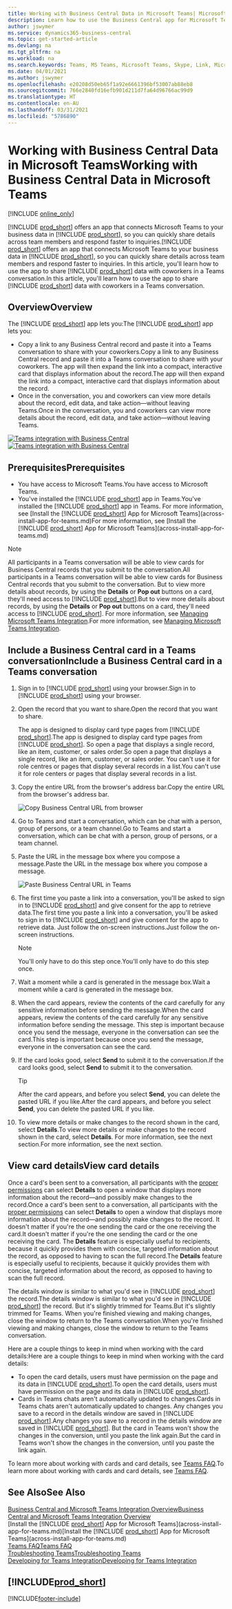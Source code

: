 ```yaml
---
title: Working with Business Central Data in Microsoft Teams| Microsoft Docs
description: Learn how to use the Business Central app for Microsoft Teams.
author: jswymer
ms.service: dynamics365-business-central
ms.topic: get-started-article
ms.devlang: na
ms.tgt_pltfrm: na
ms.workload: na
ms.search.keywords: Teams, MS Teams, Microsoft Teams, Skype, Link, Microsoft 365, collaborate, collaboration, teamwork
ms.date: 04/01/2021
ms.author: jswymer
ms.openlocfilehash: e20208d50eb65f1a92e6661396bf53007ab88eb8
ms.sourcegitcommit: 766e2840fd16efb901d211d7fa64d96766ac99d9
ms.translationtype: HT
ms.contentlocale: en-AU
ms.lasthandoff: 03/31/2021
ms.locfileid: "5786890"
---
```

# <a name="working-with-business-central-data-in-microsoft-teams"></a><span data-ttu-id="170ee-103">Working with Business Central Data in Microsoft Teams</span><span class="sxs-lookup"><span data-stu-id="170ee-103">Working with Business Central Data in Microsoft Teams</span></span>

[!INCLUDE [online_only](includes/online_only.md)]

<span data-ttu-id="170ee-104">[!INCLUDE [prod_short](includes/prod_short.md)] offers an app that connects Microsoft Teams to your business data in [!INCLUDE [prod_short](includes/prod_short.md)], so you can quickly share details across team members and respond faster to inquiries.</span><span class="sxs-lookup"><span data-stu-id="170ee-104">[!INCLUDE [prod_short](includes/prod_short.md)] offers an app that connects Microsoft Teams to your business data in [!INCLUDE [prod_short](includes/prod_short.md)], so you can quickly share details across team members and respond faster to inquiries.</span></span> <span data-ttu-id="170ee-105">In this article, you'll learn how to use the app to share [!INCLUDE [prod_short](includes/prod_short.md)] data with coworkers in a Teams conversation.</span><span class="sxs-lookup"><span data-stu-id="170ee-105">In this article, you'll learn how to use the app to share [!INCLUDE [prod_short](includes/prod_short.md)] data with coworkers in a Teams conversation.</span></span>

## <a name="overview"></a><span data-ttu-id="170ee-106">Overview</span><span class="sxs-lookup"><span data-stu-id="170ee-106">Overview</span></span>

<span data-ttu-id="170ee-107">The [!INCLUDE [prod_short](includes/prod_short.md)] app lets you:</span><span class="sxs-lookup"><span data-stu-id="170ee-107">The [!INCLUDE [prod_short](includes/prod_short.md)] app lets you:</span></span>

- <span data-ttu-id="170ee-108">Copy a link to any Business Central record and paste it into a Teams conversation to share with your coworkers.</span><span class="sxs-lookup"><span data-stu-id="170ee-108">Copy a link to any Business Central record and paste it into a Teams conversation to share with your coworkers.</span></span> <span data-ttu-id="170ee-109">The app will then expand the link into a compact, interactive card that displays information about the record.</span><span class="sxs-lookup"><span data-stu-id="170ee-109">The app will then expand the link into a compact, interactive card that displays information about the record.</span></span>
- <span data-ttu-id="170ee-110">Once in the conversation, you and coworkers can view more details about the record, edit data, and take action&mdash;without leaving Teams.</span><span class="sxs-lookup"><span data-stu-id="170ee-110">Once in the conversation, you and coworkers can view more details about the record, edit data, and take action&mdash;without leaving Teams.</span></span>

<span data-ttu-id="170ee-111">[![Teams integration with Business Central](media/teams-intro-v3.png)](media/teams-intro-v3.png#lightbox)</span><span class="sxs-lookup"><span data-stu-id="170ee-111">[![Teams integration with Business Central](media/teams-intro-v3.png)](media/teams-intro-v3.png#lightbox)</span></span>

## <a name="prerequisites"></a><span data-ttu-id="170ee-112">Prerequisites</span><span class="sxs-lookup"><span data-stu-id="170ee-112">Prerequisites</span></span>

- <span data-ttu-id="170ee-113">You have access to Microsoft Teams.</span><span class="sxs-lookup"><span data-stu-id="170ee-113">You have access to Microsoft Teams.</span></span>
- <span data-ttu-id="170ee-114">You've installed the [!INCLUDE [prod_short](includes/prod_short.md)] app in Teams.</span><span class="sxs-lookup"><span data-stu-id="170ee-114">You've installed the [!INCLUDE [prod_short](includes/prod_short.md)] app in Teams.</span></span> <span data-ttu-id="170ee-115">For more information, see [Install the [!INCLUDE [prod_short](includes/prod_short.md)] App for Microsoft Teams](across-install-app-for-teams.md)</span><span class="sxs-lookup"><span data-stu-id="170ee-115">For more information, see [Install the [!INCLUDE [prod_short](includes/prod_short.md)] App for Microsoft Teams](across-install-app-for-teams.md)</span></span>

> [!NOTE]
> <span data-ttu-id="170ee-116">All participants in a Teams conversation will be able to view cards for Business Central records that you submit to the conversation.</span><span class="sxs-lookup"><span data-stu-id="170ee-116">All participants in a Teams conversation will be able to view cards for Business Central records that you submit to the conversation.</span></span> <span data-ttu-id="170ee-117">But to view more details about records, by using the **Details** or **Pop out** buttons on a card, they'll need access to [!INCLUDE [prod_short](includes/prod_short.md)].</span><span class="sxs-lookup"><span data-stu-id="170ee-117">But to view more details about records, by using the **Details** or **Pop out** buttons on a card, they'll need access to [!INCLUDE [prod_short](includes/prod_short.md)].</span></span> <span data-ttu-id="170ee-118">For more information, see [Managing Microsoft Teams Integration](admin-teams-integration.md#minimum-requirements-1).</span><span class="sxs-lookup"><span data-stu-id="170ee-118">For more information, see [Managing Microsoft Teams Integration](admin-teams-integration.md#minimum-requirements-1).</span></span>

## <a name="include-a-business-central-card-in-a-teams-conversation"></a><span data-ttu-id="170ee-119">Include a Business Central card in a Teams conversation</span><span class="sxs-lookup"><span data-stu-id="170ee-119">Include a Business Central card in a Teams conversation</span></span>

1. <span data-ttu-id="170ee-120">Sign in to [!INCLUDE [prod_short](includes/prod_short.md)] using your browser.</span><span class="sxs-lookup"><span data-stu-id="170ee-120">Sign in to [!INCLUDE [prod_short](includes/prod_short.md)] using your browser.</span></span>
2. <span data-ttu-id="170ee-121">Open the record that you want to share.</span><span class="sxs-lookup"><span data-stu-id="170ee-121">Open the record that you want to share.</span></span>

    <span data-ttu-id="170ee-122">The app is designed to display card type pages from [!INCLUDE [prod_short](includes/prod_short.md)].</span><span class="sxs-lookup"><span data-stu-id="170ee-122">The app is designed to display card type pages from [!INCLUDE [prod_short](includes/prod_short.md)].</span></span> <span data-ttu-id="170ee-123">So open a page that displays a single record, like an item, customer, or sales order.</span><span class="sxs-lookup"><span data-stu-id="170ee-123">So open a page that displays a single record, like an item, customer, or sales order.</span></span> <span data-ttu-id="170ee-124">You can't use it for role centres or pages that display several records in a list.</span><span class="sxs-lookup"><span data-stu-id="170ee-124">You can't use it for role centers or pages that display several records in a list.</span></span>

3. <span data-ttu-id="170ee-125">Copy the entire URL from the browser's address bar.</span><span class="sxs-lookup"><span data-stu-id="170ee-125">Copy the entire URL from the browser's address bar.</span></span>

   ![Copy Business Central URL from browser](media/teams-url-v2.png)
4. <span data-ttu-id="170ee-127">Go to Teams and start a conversation, which can be chat with a person, group of persons, or a team channel.</span><span class="sxs-lookup"><span data-stu-id="170ee-127">Go to Teams and start a conversation, which can be chat with a person, group of persons, or a team channel.</span></span>

    <!--Teams imposes a few limitations here eg. you cannot unfurl a link during a Voice/Video call :/ We should probably only mention this in a Troubleshooting section (and i hope it will also be fixed soon)-->
5. <span data-ttu-id="170ee-128">Paste the URL in the message box where you compose a message.</span><span class="sxs-lookup"><span data-stu-id="170ee-128">Paste the URL in the message box where you compose a message.</span></span>

   ![Paste Business Central URL in Teams](media/teams-paste-url-v2.png)
6. <span data-ttu-id="170ee-130">The first time you paste a link into a conversation, you'll be asked to sign in to [!INCLUDE [prod_short](includes/prod_short.md)] and give consent for the app to retrieve data.</span><span class="sxs-lookup"><span data-stu-id="170ee-130">The first time you paste a link into a conversation, you'll be asked to sign in to [!INCLUDE [prod_short](includes/prod_short.md)] and give consent for the app to retrieve data.</span></span> <span data-ttu-id="170ee-131">Just follow the on-screen instructions.</span><span class="sxs-lookup"><span data-stu-id="170ee-131">Just follow the on-screen instructions.</span></span>

    > [!NOTE]
    > <span data-ttu-id="170ee-132">You'll only have to do this step once.</span><span class="sxs-lookup"><span data-stu-id="170ee-132">You'll only have to do this step once.</span></span>

7. <span data-ttu-id="170ee-133">Wait a moment while a card is generated in the message box.</span><span class="sxs-lookup"><span data-stu-id="170ee-133">Wait a moment while a card is generated in the message box.</span></span>

8. <span data-ttu-id="170ee-134">When the card appears, review the contents of the card carefully for any sensitive information before sending the message.</span><span class="sxs-lookup"><span data-stu-id="170ee-134">When the card appears, review the contents of the card carefully for any sensitive information before sending the message.</span></span> <span data-ttu-id="170ee-135">This step is important because once you send the message, everyone in the conversation can see the card.</span><span class="sxs-lookup"><span data-stu-id="170ee-135">This step is important because once you send the message, everyone in the conversation can see the card.</span></span>

9. <span data-ttu-id="170ee-136">If the card looks good, select **Send** to submit it to the conversation.</span><span class="sxs-lookup"><span data-stu-id="170ee-136">If the card looks good, select **Send** to submit it to the conversation.</span></span>

    > [!TIP]
    > <span data-ttu-id="170ee-137">After the card appears, and before you select **Send**, you can delete the pasted URL if you like.</span><span class="sxs-lookup"><span data-stu-id="170ee-137">After the card appears, and before you select **Send**, you can delete the pasted URL if you like.</span></span>

10. <span data-ttu-id="170ee-138">To view more details or make changes to the record shown in the card, select **Details**.</span><span class="sxs-lookup"><span data-stu-id="170ee-138">To view more details or make changes to the record shown in the card, select **Details**.</span></span> <span data-ttu-id="170ee-139">For more information, see the next section.</span><span class="sxs-lookup"><span data-stu-id="170ee-139">For more information, see the next section.</span></span>

## <a name="view-card-details"></a><span data-ttu-id="170ee-140">View card details</span><span class="sxs-lookup"><span data-stu-id="170ee-140">View card details</span></span>

<span data-ttu-id="170ee-141">Once a card's been sent to a conversation, all participants with the [proper permissions](admin-teams-integration.md#permissions) can select **Details** to open a window that displays more information about the record&mdash;and possibly make changes to the record.</span><span class="sxs-lookup"><span data-stu-id="170ee-141">Once a card's been sent to a conversation, all participants with the [proper permissions](admin-teams-integration.md#permissions) can select **Details** to open a window that displays more information about the record&mdash;and possibly make changes to the record.</span></span> <span data-ttu-id="170ee-142">It doesn't matter if you're the one sending the card or the one receiving the card.</span><span class="sxs-lookup"><span data-stu-id="170ee-142">It doesn't matter if you're the one sending the card or the one receiving the card.</span></span> <span data-ttu-id="170ee-143">The **Details** feature is especially useful to recipients, because it quickly provides them with concise, targeted information about the record, as opposed to having to scan the full record.</span><span class="sxs-lookup"><span data-stu-id="170ee-143">The **Details** feature is especially useful to recipients, because it quickly provides them with concise, targeted information about the record, as opposed to having to scan the full record.</span></span>

<span data-ttu-id="170ee-144">The details window is similar to what you'd see in [!INCLUDE [prod_short](includes/prod_short.md)] the record.</span><span class="sxs-lookup"><span data-stu-id="170ee-144">The details window is similar to what you'd see in [!INCLUDE [prod_short](includes/prod_short.md)] the record.</span></span> <span data-ttu-id="170ee-145">But it's slightly trimmed for Teams.</span><span class="sxs-lookup"><span data-stu-id="170ee-145">But it's slightly trimmed for Teams.</span></span> <span data-ttu-id="170ee-146">When you're finished viewing and making changes, close the window to return to the Teams conversation.</span><span class="sxs-lookup"><span data-stu-id="170ee-146">When you're finished viewing and making changes, close the window to return to the Teams conversation.</span></span>

<span data-ttu-id="170ee-147">Here are a couple things to keep in mind when working with the card details:</span><span class="sxs-lookup"><span data-stu-id="170ee-147">Here are a couple things to keep in mind when working with the card details:</span></span>

- <span data-ttu-id="170ee-148">To open the card details, users must have permission on the page and its data in [!INCLUDE [prod_short](includes/prod_short.md)].</span><span class="sxs-lookup"><span data-stu-id="170ee-148">To open the card details, users must have permission on the page and its data in [!INCLUDE [prod_short](includes/prod_short.md)].</span></span>
- <span data-ttu-id="170ee-149">Cards in Teams chats aren't automatically updated to changes.</span><span class="sxs-lookup"><span data-stu-id="170ee-149">Cards in Teams chats aren't automatically updated to changes.</span></span> <span data-ttu-id="170ee-150">Any changes you save to a record in the details window are saved in [!INCLUDE [prod_short](includes/prod_short.md)].</span><span class="sxs-lookup"><span data-stu-id="170ee-150">Any changes you save to a record in the details window are saved in [!INCLUDE [prod_short](includes/prod_short.md)].</span></span> <span data-ttu-id="170ee-151">But the card in Teams won't show the changes in the conversion, until you paste the link again.</span><span class="sxs-lookup"><span data-stu-id="170ee-151">But the card in Teams won't show the changes in the conversion, until you paste the link again.</span></span>

<span data-ttu-id="170ee-152">To learn more about working with cards and card details, see [Teams FAQ](teams-faq.md).</span><span class="sxs-lookup"><span data-stu-id="170ee-152">To learn more about working with cards and card details, see [Teams FAQ](teams-faq.md).</span></span>

## <a name="see-also"></a><span data-ttu-id="170ee-153">See Also</span><span class="sxs-lookup"><span data-stu-id="170ee-153">See Also</span></span>

[<span data-ttu-id="170ee-154">Business Central and Microsoft Teams Integration Overview</span><span class="sxs-lookup"><span data-stu-id="170ee-154">Business Central and Microsoft Teams Integration Overview</span></span>](across-teams-overview.md)  
<span data-ttu-id="170ee-155">[Install the [!INCLUDE [prod_short](includes/prod_short.md)] App for Microsoft Teams](across-install-app-for-teams.md)</span><span class="sxs-lookup"><span data-stu-id="170ee-155">[Install the [!INCLUDE [prod_short](includes/prod_short.md)] App for Microsoft Teams](across-install-app-for-teams.md)</span></span>  
[<span data-ttu-id="170ee-156">Teams FAQ</span><span class="sxs-lookup"><span data-stu-id="170ee-156">Teams FAQ</span></span>](teams-faq.md)  
[<span data-ttu-id="170ee-157">Troubleshooting Teams</span><span class="sxs-lookup"><span data-stu-id="170ee-157">Troubleshooting Teams</span></span>](admin-teams-troubleshooting.md)  
[<span data-ttu-id="170ee-158">Developing for Teams Integration</span><span class="sxs-lookup"><span data-stu-id="170ee-158">Developing for Teams Integration</span></span>](/dynamics365/business-central/dev-itpro/developer/devenv-develop-for-teams)  

## [!INCLUDE[prod_short](includes/free_trial_md.md)]  


[!INCLUDE[footer-include](includes/footer-banner.md)]